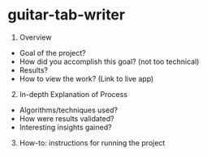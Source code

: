 # guitar-tab-writer

1. Overview
* Goal of the project?
* How did you accomplish this goal? (not too technical)
* Results?
* How to view the work? (Link to live app)

2. In-depth Explanation of Process
* Algorithms/techniques used?
* How were results validated?
* Interesting insights gained?

3. How-to: instructions for running the project
